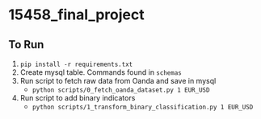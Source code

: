 # 15458_final_project

## To Run
1. `pip install -r requirements.txt`
2. Create mysql table. Commands found in `schemas`
3. Run script to fetch raw data from Oanda and save in mysql
    - `python scripts/0_fetch_oanda_dataset.py 1 EUR_USD`
4. Run script to add binary indicators
    - `python scripts/1_transform_binary_classification.py 1 EUR_USD`
